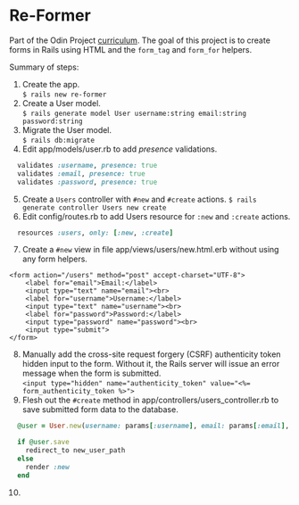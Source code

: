 # Re-Former

Part of the Odin Project [curriculum](https://www.theodinproject.com/courses/ruby-on-rails). The goal of this project is to create forms in Rails using HTML and the `form_tag` and `form_for` helpers.

Summary of steps:
1. Create the app.  
`$ rails new re-former`
2. Create a User model.  
`$ rails generate model User username:string email:string password:string`
3. Migrate the User model.  
`$ rails db:migrate`
4. Edit app/models/user.rb to add *presence* validations.
```ruby
  validates :username, presence: true
  validates :email, presence: true
  validates :password, presence: true
```
5. Create a `Users` controller with `#new` and `#create` actions. 
`$ rails generate controller Users new create`
6. Edit config/routes.rb to add Users resource for `:new` and `:create` actions.
```ruby
  resources :users, only: [:new, :create]
```
7. Create a `#new` view in file app/views/users/new.html.erb without using any form helpers.
```erb
<form action="/users" method="post" accept-charset="UTF-8">
	<label for="email">Email:</label>
	<input type="text" name="email"><br>
	<label for="username">Username:</label>
	<input type="text" name="username"><br>
	<label for="password">Password:</label>
	<input type="password" name="password"><br>
	<input type="submit">
</form>
```
8. Manually add the cross-site request forgery (CSRF) authenticity token hidden input to the form. Without it, the Rails server will issue an error message when the form is submitted.  
`<input type="hidden" name="authenticity_token" value="<%= form_authenticity_token %>">`
9. Flesh out the `#create` method in app/controllers/users_controller.rb to save submitted form data to the database.
```ruby
  @user = User.new(username: params[:username], email: params[:email], password: params[:password])

  if @user.save
    redirect_to new_user_path
  else
    render :new
  end
```
10. 
